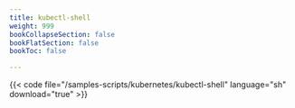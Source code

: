 ```yaml
---
title: kubectl-shell
weight: 999
bookCollapseSection: false
bookFlatSection: false
bookToc: false

---
```


{{< code file="/samples-scripts/kubernetes/kubectl-shell" language="sh" download="true" >}}
